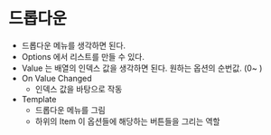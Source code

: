 # 드롭다운

- 드롭다운 메뉴를 생각하면 된다.
- Options 에서 리스트를 만들 수 있다.
- Value 는 배열의 인덱스 값을 생각하면 된다. 원하는 옵션의 순번값. (0~ ) 
- On Value Changed
  - 인덱스 값을 바탕으로 작동
- Template
  - 드롭다운 메뉴를 그림
  - 하위의 Item 이 옵션들에 해당하는 버튼들을 그리는 역할